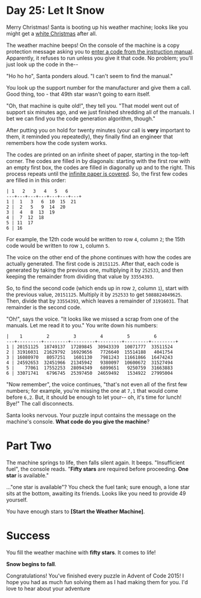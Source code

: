 # Day 25: Let It Snow
Merry Christmas! Santa is booting up his weather machine; looks like you might get a 
[white Christmas](https://adventofcode.com/2015/day/1) after all.

The weather machine beeps! On the console of the machine is a copy protection message asking you to 
[enter a code from the instruction manual](https://en.wikipedia.org/wiki/Copy_protection#Early_video_games). Apparently, 
it refuses to run unless you give it that code. No problem; you'll just look up the code in the--

"Ho ho ho", Santa ponders aloud. "I can't seem to find the manual."

You look up the support number for the manufacturer and give them a call. Good thing, too - that 49th star wasn't going 
to earn itself.

"Oh, that machine is quite old!", they tell you. "That model went out of support six minutes ago, and we just finished 
shredding all of the manuals. I bet we can find you the code generation algorithm, though."

After putting you on hold for twenty minutes (your call is **very** important to them, it reminded you repeatedly), 
they finally find an engineer that remembers how the code system works.

The codes are printed on an infinite sheet of paper, starting in the top-left corner. The codes are filled in by 
diagonals: starting with the first row with an empty first box, the codes are filled in diagonally up and to the right. 
This process repeats until the [infinite paper is covered](https://en.wikipedia.org/wiki/Cantor's_diagonal_argument). 
So, the first few codes are filled in in this order:
```
| 1   2   3   4   5   6  
---+---+---+---+---+---+---+
1 |  1   3   6  10  15  21
2 |  2   5   9  14  20
3 |  4   8  13  19
4 |  7  12  18
5 | 11  17
6 | 16
```
For example, the 12th code would be written to row `4`, column `2`; the 15th code would be written to row `1`, column 
`5`.

The voice on the other end of the phone continues with how the codes are actually generated. The first code is 
`20151125`. After that, each code is generated by taking the previous one, multiplying it by `252533`, and then keeping 
the remainder from dividing that value by `33554393`.

So, to find the second code (which ends up in row `2`, column `1`), start with the previous value, `20151125`. Multiply 
it by `252533` to get `5088824049625`. Then, divide that by `33554393`, which leaves a remainder of `31916031`. That 
remainder is the second code.

"Oh!", says the voice. "It looks like we missed a scrap from one of the manuals. Let me read it to you." You write down 
his numbers:
```
|    1         2         3         4         5         6
---+---------+---------+---------+---------+---------+---------+
1 | 20151125  18749137  17289845  30943339  10071777  33511524
2 | 31916031  21629792  16929656   7726640  15514188   4041754
3 | 16080970   8057251   1601130   7981243  11661866  16474243
4 | 24592653  32451966  21345942   9380097  10600672  31527494
5 |    77061  17552253  28094349   6899651   9250759  31663883
6 | 33071741   6796745  25397450  24659492   1534922  27995004
```
"Now remember", the voice continues, "that's not even all of the first few numbers; for example, you're missing the one 
at `7,1` that would come before `6,2`. But, it should be enough to let your-- oh, it's time for lunch! Bye!" The call 
disconnects.

Santa looks nervous. Your puzzle input contains the message on the machine's console. **What code do you give the 
machine**?

# Part Two
The machine springs to life, then falls silent again. It beeps. "Insufficient fuel", the console reads. "**Fifty stars** 
are required before proceeding. **One star** is available."

..."one star is available"? You check the fuel tank; sure enough, a lone star sits at the bottom, awaiting its friends. Looks like you need to provide 49 yourself.

You have enough stars to **\[Start the Weather Machine]**.

# Success
You fill the weather machine with **fifty stars**. It comes to life!

**Snow begins to fall**.

Congratulations! You've finished every puzzle in Advent of Code 2015! I hope you had as much fun solving them as I had 
making them for you. I'd love to hear about your adventure
